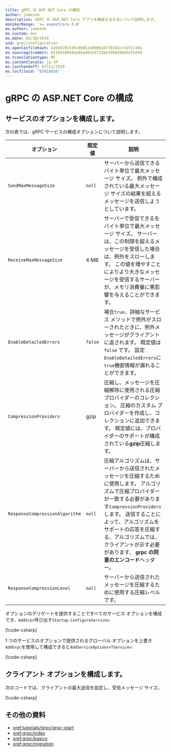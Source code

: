 ```yaml
---
title: gRPC の ASP.NET Core の構成
author: jamesnk
description: GRPC の ASP.NET Core アプリを構成する方法について説明します。
monikerRange: '>= aspnetcore-3.0'
ms.author: jamesnk
ms.custom: mvc
ms.date: 05/30/2019
uid: grpc/configuration
ms.openlocfilehash: e269d701f45c0b852a9006107f0162cc5af2c38a
ms.sourcegitcommit: 8516b586541e6ba402e57228e356639b85dfb2b9
ms.translationtype: MT
ms.contentlocale: ja-JP
ms.lasthandoff: 07/11/2019
ms.locfileid: "67814926"
---
```

# <a name="grpc-for-aspnet-core-configuration"></a>gRPC の ASP.NET Core の構成

## <a name="configure-services-options"></a>サービスのオプションを構成します。

次の表では、gRPC サービスの構成オプションについて説明します。

| オプション | 既定値 | 説明 |
| ------ | ------------- | ----------- |
| `SendMaxMessageSize` | `null` | サーバーから送信できるバイト単位で最大メッセージ サイズ。 例外で構成されている最大メッセージ サイズの結果を超えるメッセージを送信しようとしています。 |
| `ReceiveMaxMessageSize` | 4 MB | サーバーで受信できるをバイト単位で最大メッセージ サイズ。 サーバーは、この制限を超えるメッセージを受信した場合は、例外をスローします。 この値を増やすことによりより大きなメッセージを受信するサーバーが、メモリ消費量に悪影響を与えることができます。 |
| `EnableDetailedErrors` | `false` | 場合`true`、詳細なサービス メソッドで例外がスローされたときに、例外メッセージがクライアントに返されます。 既定値は `false` です。 設定`EnableDetailedErrors`に`true`機密情報が漏れることができます。 |
| `CompressionProviders` | gzip | 圧縮し、メッセージを圧縮解除に使用される圧縮プロバイダーのコレクション。 圧縮のカスタム プロバイダーを作成し、コレクションに追加できます。 既定値には、プロバイダーのサポートが構成されている**gzip**圧縮します。 |
| `ResponseCompressionAlgorithm` | `null` | 圧縮アルゴリズムは、サーバーから送信されたメッセージを圧縮するために使用します。 アルゴリズムで圧縮プロバイダーが一致する必要があります`CompressionProviders`します。 送信することによって、アルゴリズムをサポートの応答を圧縮する、アルゴリズムでは、クライアントが示す必要があります、 **grpc の同意のエンコード**ヘッダー。 |
| `ResponseCompressionLevel` | `null` | サーバーから送信されたメッセージを圧縮するために使用する圧縮レベルです。 |

オプションのデリゲートを提供することですべてのサービス オプションを構成でき、`AddGrpc`呼び出す`Startup.ConfigureServices`:

[!code-csharp[](~/grpc/configuration/sample/GrcpService/Startup.cs?name=snippet)]

1 つのサービスのオプションで提供されるグローバル オプションを上書き`AddGrpc`を使用して構成できると`AddServiceOptions<TService>`:

[!code-csharp[](~/grpc/configuration/sample/GrcpService/Startup2.cs?name=snippet)]

## <a name="configure-client-options"></a>クライアント オプションを構成します。

次のコードでは、クライアントの最大送信を設定し、受信メッセージ サイズ。

[!code-csharp[](~/grpc/configuration/sample/Program.cs?name=snippet&highlight=3-6)]

## <a name="additional-resources"></a>その他の資料

* <xref:tutorials/grpc/grpc-start>
* <xref:grpc/index>
* <xref:grpc/basics>
* <xref:grpc/migration>
